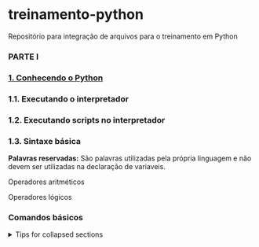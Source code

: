# treinamento-python
Repositório para integração de arquivos para o treinamento em Python


### PARTE I

### [1. Conhecendo o Python](https://github.com/diegopasti/treinamento-python/blob/develop/conteudos/python/basico/introducao/conhecendo_o_interpretador.MD)

### 1.1. Executando o interpretador
### 1.2. Executando scripts no interpretador

### 1.3. Sintaxe básica
**Palavras reservadas:** São palavras utilizadas pela própria linguagem e não devem ser utilizadas na declaração de variaveis.

Operadores aritméticos


Operadores lógicos
### Comandos básicos






<details>

<summary>Tips for collapsed sections</summary>

### You can add a header

You can add text within a collapsed section. 

You can add an image or a code block, too.

```ruby
   puts "Hello World"
```


</details>